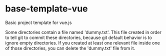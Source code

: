 # base-template-vue
 Basic project template for vue.js

Some directories contain a file named 'dummy.txt'.
This file created in order to tell git to commit these
directories, because git default behavior is to ignore empty directories.
If you created at least one relevant file inside one of those directories,
you can delete the 'dummy.txt' file from it.